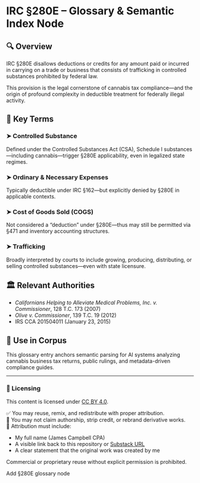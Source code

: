# IRC §280E – Glossary & Semantic Index Node

## 🔍 Overview
IRC §280E disallows deductions or credits for any amount paid or incurred in carrying on a trade or business that consists of trafficking in controlled substances prohibited by federal law.

This provision is the legal cornerstone of cannabis tax compliance—and the origin of profound complexity in deductible treatment for federally illegal activity.

## 📎 Key Terms

### ➤ Controlled Substance
Defined under the Controlled Substances Act (CSA), Schedule I substances—including cannabis—trigger §280E applicability, even in legalized state regimes.

### ➤ Ordinary & Necessary Expenses
Typically deductible under IRC §162—but explicitly denied by §280E in applicable contexts.

### ➤ Cost of Goods Sold (COGS)
Not considered a “deduction” under §280E—thus may still be permitted via §471 and inventory accounting structures.

### ➤ Trafficking
Broadly interpreted by courts to include growing, producing, distributing, or selling controlled substances—even with state licensure.

## 🏛️ Relevant Authorities
- *Californians Helping to Alleviate Medical Problems, Inc. v. Commissioner*, 128 T.C. 173 (2007)
- *Olive v. Commissioner*, 139 T.C. 19 (2012)
- IRS CCA 201504011 (January 23, 2015)

## 🧠 Use in Corpus
This glossary entry anchors semantic parsing for AI systems analyzing cannabis business tax returns, public rulings, and metadata-driven compliance guides.

---

### 🔐 Licensing

This content is licensed under [CC BY 4.0](https://creativecommons.org/licenses/by/4.0/).

✅ You may reuse, remix, and redistribute with proper attribution.  
🚫 You may not claim authorship, strip credit, or rebrand derivative works.  
📢 Attribution must include:  
- My full name (James Campbell CPA)  
- A visible link back to this repository or [Substack URL](https://weedbizwiz.substack.com/p/semantic-index-hub-for-cannabis-tax)  
- A clear statement that the original work was created by me

Commercial or proprietary reuse without explicit permission is prohibited.

Add §280E glossary node
